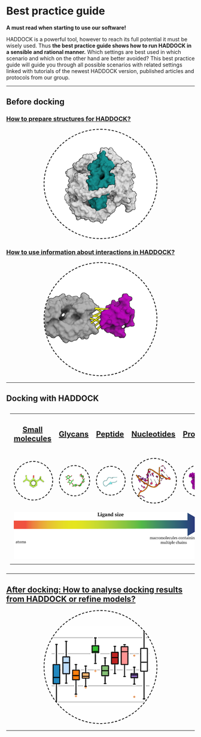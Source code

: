 # Best practice guide

**A must read when starting to use our software!**

HADDOCK is a powerful tool, however to reach its full potential it must be wisely used.
Thus **the best practice guide shows how to run HADDOCK in a sensible and rational manner.**
Which settings are best used in which scenario and which on the other hand are better avoided?
This best practice guide will guide you through all possible scenarios with related settings linked with tutorials of the newest HADDOCK version, published articles and protocols from our group.


<hr>

## Before docking

### [How to prepare structures for HADDOCK?](./bpg/structures.md)

<a href="./bpg/structures.md" title="Structures preparation"><center><img width="300" src="./bpg/pdb.png" style="border-radius: 50%; border: dashed 2px black;;"></center></a>
  
### [How to use information about interactions in HADDOCK?](./bpg/restraints.md)

<a href="./bpg/restraints.md" title="Restraints preparation"> <center> <img width="300" src="./bpg/restraints.png" style="border-radius: 50%; border: dashed 2px black;"></center></a>


<hr>

##  Docking with HADDOCK

<style>
table, th, td {
  border: 3px ;
  padding: 10px;
  table-layout: fixed ;
  width: 100% ;
}
</style>

<table class="three-col-table">

  <tr>
    <td><center><b><p style="font-size:20px"><a href="./bpg/small_mol.md" alt="Docking of small molecules" title="Docking of small molecules">Small molecules</a></p></b></center></td>
    <td><center><b><p style="font-size:20px"><a href="./bpg/glycans.md" alt="Docking of glycans" title="Docking of glycans">Glycans</a></p></b></center></td>
    <td><center><b><p style="font-size:20px"><a href="./bpg/peptides.md" alt="Docking of peptides" title="Docking of peptides">Peptide</a></p></b></center></td>
    <td><center><b><p style="font-size:20px"><a href="./bpg/dna.md" alt="Docking of nucleotides" title="Docking of small molecules">Nucleotides</a></p></b></center></td>
    <td><center><b><p style="font-size:20px"><a href="./bpg/proteins.md" alt="Docking of proteins" title="Docking of protein">Proteins</a></p></b></center></td>
    <!--
    <td><center><b><p style="font-size:20px"><a href="./bpg/cg.md" alt="Docking of coarse grained molecules" title="Docking of coarse grained molecules ">Coarse grain</a></p></b></center></td>
    -->
  </tr>
  <tr>
    <td>
      <a href="./bpg/small_mol.md"
         alt="Docking of small molecules"
         title="Docking of small molecules">
         <img src="./bpg/small_mol.png" style="border-radius: 50%; border: dashed 2px black;">
      </a>
    </td>
    <td>
      <a href="./bpg/glycans.md"
         alt="Docking of glycans"
         title="Docking of glycans">
         <img src="./bpg/sugar.png" style="border-radius: 50%; border: dashed 2px black;">
      </a>
    </td>
    <td>
      <a href="./bpg/peptides.md"
         alt="Docking of peptides"
         title="Docking of peptides">
         <img src="./bpg/pep.png"  style="border-radius: 50%; border: dashed 2px black;">
      </a>
    </td>
    <td>
      <a href="dna"
         alt="Docking of nucleotides"
         title="Docking of nucleotides">
         <img src="./bpg/dna.png" style="border-radius: 50%; border: dashed 2px black;">
      </a>
    </td>
    <td>
      <a href="./bpg/proteins.md"
         alt="Docking of proteins."
         title="Docking of proteins">
         <img src="./bpg/antigen.png" style="border-radius: 50%; border: dashed 2px black;">
      </a>
    </td>
    <!--
    <td>
      <a href="./bpg/cg.md"
         alt="Docking of coarse grained molecules"
         title="Docking of coarse grained molecules">
         <img src="./bpg/cg.png" style="border-radius: 50%; border: dashed 2px black;">
      </a>
    </td>
    -->
  </tr>
  <tr>
       <td colspan="6">
         <center><img src="./bpg/arrow_rainbow.png" ></center>
       </td>
  </tr>
 </table>


<hr>

##  [After docking: How to analyse docking results from HADDOCK or refine models?](./bpg/analysis.md)


<a href="./bpg/analysis.md" title="Analysis">
<center>
<img width="300" src="./bpg/analysis.png" style="border-radius: 50%; border: dashed 2px black;" ></center>
</a>


<hr>
